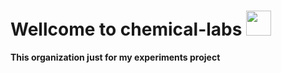 # Wellcome to chemical-labs <img src="https://avatars.githubusercontent.com/u/90777385?s=200&v=4" width="40" height="40" />

<b>This organization just for my experiments project</b>


<div align="center">
  <img src="" />
</div>
